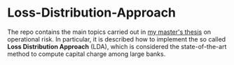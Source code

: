 # Loss-Distribution-Approach
The repo contains the main topics carried out in [my master's thesis](https://www.researchgate.net/publication/349692685_Extreme_Value_Theory_and_copulas_in_the_Loss_Distribution_Approach_A_real_application_to_measure_operational_risk_capital_requirement "Thesis")  on operational risk. In particular, it is described how to implement the so called **Loss Distribution Approach** (LDA), which is considered the state-of-the-art method to compute capital charge among large banks.
